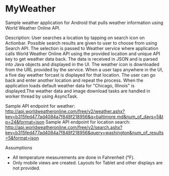 # MyWeather
Sample weather application for Android that pulls weather information using World Weather Online API.

Description:
User searches a location by tapping on search icon on Actionbar. Possible search results are given to user to choose from using Search API. The selection is passed to Weather service where application calls World Weather Online API using the provided location and unique API key to get weather data back. The data is received in JSON and is parsed into Java objects and displayed in the UI. The weather icon is downloaded from the URL provided by the service. When a user taps anywhere in the UI, a five day weather forcast is displayed for that location. The user can go back and enter another location and repeat the process. When the application loads default weather data for "Chicago, Illinois" is displayed.The weather data and image download tasks are handled in worker thread by using AsyncTask.

Sample API endpoint for weather: http://api.worldweatheronline.com/free/v2/weather.ashx?key=b315fed477ad4084a7f848f218956&q=baltimore,md&num_of_days=5&tp=24&format=json
Sample API endpoint for location search: http://api.worldweatheronline.com/free/v2/search.ashx?key=b315fed477ad4084a7f848f218956&query=washington&num_of_results=5&format=json

Assumptions
* All temperature measurements are done in Fahrenheit (°F).
* Only mobile views are created. Layouts for Tablet and other displays are not provided.

